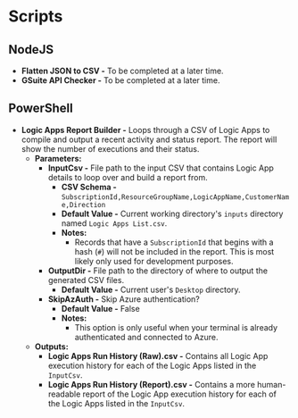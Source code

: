 # Scripts

## NodeJS

* **Flatten JSON to CSV -** To be completed at a later time.
* **GSuite API Checker -** To be completed at a later time.

## PowerShell

* **Logic Apps Report Builder -** Loops through a CSV of Logic Apps to compile and output a recent activity and status report. The report will show the number of executions and their status.
    * **Parameters:**
        * **InputCsv -** File path to the input CSV that contains Logic App details to loop over and build a report from.
            * **CSV Schema -** `SubscriptionId,ResourceGroupName,LogicAppName,CustomerName,Direction`
            * **Default Value -** Current working directory's `inputs` directory named `Logic Apps List.csv`.
            * **Notes:**
                * Records that have a `SubscriptionId` that begins with a hash (`#`) will not be included in the report. This is most likely only used for development purposes.
        * **OutputDir -** File path to the directory of where to output the generated CSV files.
            * **Default Value -** Current user's `Desktop` directory.
        * **SkipAzAuth -** Skip Azure authentication?
            * **Default Value -** False
            * **Notes:**
                * This option is only useful when your terminal is already authenticated and connected to Azure.
    * **Outputs:**
        * **Logic Apps Run History (Raw).csv -** Contains all Logic App execution history for each of the Logic Apps listed in the `InputCsv`.
        * **Logic Apps Run History (Report).csv -** Contains a more human-readable report of the Logic App execution history for each of the Logic Apps listed in the `InputCsv`.
